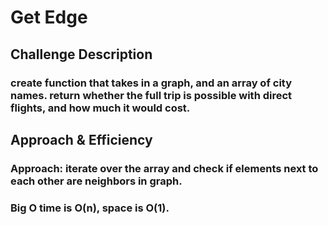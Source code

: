 # Get Edge

## Challenge Description

### create function that takes in a graph, and an array of city names. return whether the full trip is possible with direct flights, and how much it would cost.

## Approach & Efficiency

### Approach: iterate over the array and check if elements next to each other are neighbors in graph.

### Big O time is O(n), space is O(1).
